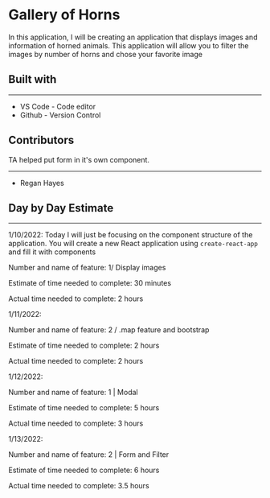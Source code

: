 # Gallery of Horns

In this application, I will be creating an application that displays images and information of horned animals. This application will allow you to filter the images by number of horns and chose your favorite image

## Built with

***

* VS Code - Code editor
* Github - Version Control

## Contributors

TA helped put form in it's own component.
***

* Regan Hayes

## Day by Day Estimate

***

1/10/2022: Today I will just be focusing on the component structure of the application. You will create a new React application using `create-react-app` and fill it with components

Number and name of feature: 1/ Display images

Estimate of time needed to complete: 30 minutes

Actual time needed to complete: 2 hours

1/11/2022:

Number and name of feature: 2 / .map feature and bootstrap

Estimate of time needed to complete: 2 hours

Actual time needed to complete: 2 hours

1/12/2022:

Number and name of feature: 1 | Modal

Estimate of time needed to complete: 5 hours

Actual time needed to complete: 3 hours

1/13/2022:

Number and name of feature: 2 | Form and Filter

Estimate of time needed to complete: 6 hours

Actual time needed to complete: 3.5 hours





